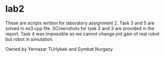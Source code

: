 # lab2
These are scripts written for laboratory assignment 2. Task 3 and 5 are solved in ex3.cpp file. SCreenshots for task 2 and 3 are provided in the report.
Task 4 was impossible as we cannot change pid gain of real robot but robot in simulation.

Owned by Yernazar TUrlybek and Symbat Nurgazy
